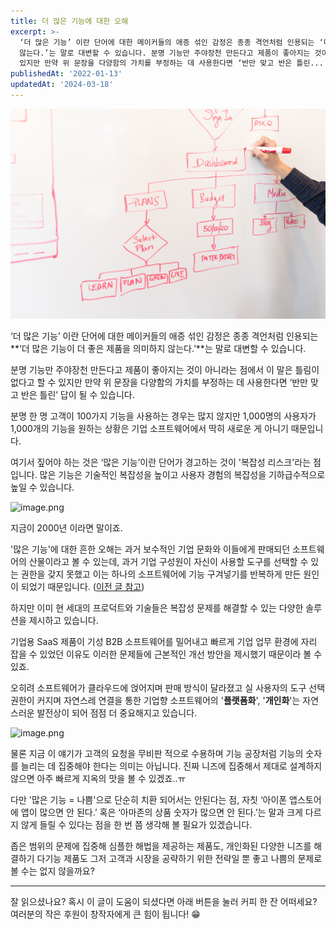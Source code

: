 ```yaml
---
title: 더 많은 기능에 대한 오해
excerpt: >-
  ‘더 많은 기능’ 이란 단어에 대한 메이커들의 애증 섞인 감정은 종종 격언처럼 인용되는 ‘더 많은 기능이 더 좋은 제품을 의미하지
  않는다.’는 말로 대변할 수 있습니다. 분명 기능만 주야장천 만든다고 제품이 좋아지는 것이 아니라는 점에서 이 말은 틀림이 없다고 할 수
  있지만 만약 위 문장을 다양함의 가치를 부정하는 데 사용한다면 ‘반만 맞고 반은 틀린...
publishedAt: '2022-01-13'
updatedAt: '2024-03-18'
---
```

![Cover Image](images/R61xgTZO1.jpeg)

‘더 많은 기능’ 이란 단어에 대한 메이커들의 애증 섞인 감정은 종종 격언처럼 인용되는 **‘더 많은 기능이 더 좋은 제품을 의미하지 않는다.’**는 말로 대변할 수 있습니다. 

분명 기능만 주야장천 만든다고 제품이 좋아지는 것이 아니라는 점에서 이 말은 틀림이 없다고 할 수 있지만 만약 위 문장을 다양함의 가치를 부정하는 데 사용한다면 ‘반만 맞고 반은 틀린’ 답이 될 수 있습니다. 

분명 한 명 고객이 100가지 기능을 사용하는 경우는 많지 않지만 1,000명의 사용자가 1,000개의 기능을 원하는 상황은 기업 소프트웨어에서 딱히 새로운 게 아니기 때문입니다.

여기서 짚어야 하는 것은 ‘많은 기능’이란 단어가 경고하는 것이 '복잡성 리스크'라는 점입니다.
많은 기능은 기술적인 복잡성을 높이고 사용자 경험의 복잡성을 기하급수적으로 높일 수 있습니다.

![image.png](https://cdn.hashnode.com/res/hashnode/image/upload/v1642098587800/PJq8txpon.png)

지금이 2000년 이라면 말이죠.

'많은 기능'에 대한 흔한 오해는 과거 보수적인 기업 문화와 이들에게 판매되던 소프트웨어의 산물이라고 볼 수 있는데, 과거 기업 구성원이 자신이 사용할 도구를 선택할 수 있는 권한을 갖지 못했고 이는 하나의 소프트웨어에 기능 구겨넣기를 반복하게 만든 원인이 되었기 때문입니다. ([이전 글 참고](https://sonujung.com/the-consumerization-of-enterprise-software))

하지만 이미 현 세대의 프로덕트와 기술들은 복잡성 문제를 해결할 수 있는 다양한 솔루션을 제시하고 있습니다. 

기업용 SaaS 제품이 기성 B2B 소프트웨어를 밀어내고 빠르게 기업 업무 환경에 자리 잡을 수 있었던 이유도 이러한 문제들에 근본적인 개선 방안을 제시했기 때문이라 볼 수 있죠.

오히려 소프트웨어가 클라우드에 얹어지며 판매 방식이 달라졌고 실 사용자의 도구 선택 권한이 커지며 자연스레 연결을 통한 기업향 소프트웨어의 '**플랫폼화**', '**개인화**'는 자연스러운 발전상이 되어 점점 더 중요해지고 있습니다.

![image.png](https://cdn.hashnode.com/res/hashnode/image/upload/v1642099731185/bAHRdXfXa.png)

물론 지금 이 얘기가 고객의 요청을 무비판 적으로 수용하며 기능 공장처럼 기능의 숫자를 늘리는 데 집중해야 한다는 의미는 아닙니다. 진짜 니즈에 집중해서 제대로 설계하지 않으면 아주 빠르게 지옥의 맛을 볼 수 있겠죠..ㅠ

다만 '많은 기능 = 나쁨'으로 단순히 치환 되어서는 안된다는 점, 자칫 ‘아이폰 앱스토어에 앱이 많으면 안 된다.’ 혹은 ‘아마존의 상품 숫자가 많으면 안 된다.’는 말과 크게 다르지 않게 들릴 수 있다는 점을 한 번 쯤 생각해 볼 필요가 있겠습니다.

좁은 범위의 문제에 집중해 심플한 해법을 제공하는 제품도, 개인화된 다양한 니즈를 해결하기 다기능 제품도 그저 고객과 시장을 공략하기 위한 전략일 뿐 좋고 나쁨의 문제로 볼 수는 없지 않을까요?

---

잘 읽으셨나요? 혹시 이 글이 도움이 되셨다면 아래 버튼을 눌러 커피 한 잔 어떠세요? 여러분의 작은 후원이 창작자에게 큰 힘이 됩니다! 😁
